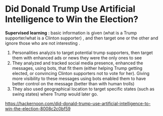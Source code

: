 # Did Donald Trump Use Artificial Intelligence to Win the Election?

**Supervised learning** : basic information is given (what is a Trump supporter/what is a Clinton supporter) , and then target one or the other and ignore those who are not interesting .
1. Personalities analyzis to target potential trump supporters, then target them with enhanced ads or news they were the only ones to see
2. They analyzed and tracked social media presence, enhanced the messages, using bots,  that fit them (either helping Trump getting elected, or convincing Clinton supporters not to vote for her). Giving more visibility to these messages using bots enabled them to have better control on the message (better than with human trolls)
3. They also used geographical location to target specific states (such as swing states) where Trump would later go.

https://hackernoon.com/did-donald-trump-use-artificial-intelligence-to-win-the-election-8008c2c0bf59
